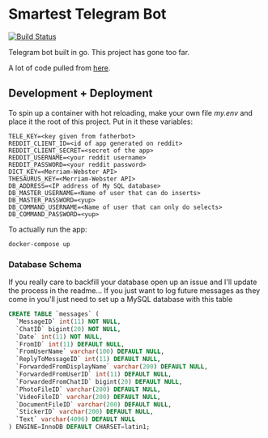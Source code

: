# Smartest Telegram Bot

[![Build Status](https://travis-ci.com/EliCDavis/resistance-telegram-bot.svg?branch=master)](https://travis-ci.com/EliCDavis/resistance-telegram-bot)

Telegram bot built in go. This project has gone too far.

A lot of code pulled from [here](https://github.com/go-telegram-bot-api/telegram-bot-api/blob/13c54dc548f7ca692fe434d4b7cac072b0de0e0b/types.go#L129).

## Development + Deployment

To spin up a container with hot reloading, make your own file *my.env* and place it the root of this project. Put in it these variables:
```
TELE_KEY=<key given from fatherbot>
REDDIT_CLIENT_ID=<id of app generated on reddit>
REDDIT_CLIENT_SECRET=<secret of the app>
REDDIT_USERNAME=<your reddit username>
REDDIT_PASSWORD=<your reddit password>
DICT_KEY=<Merriam-Webster API>
THESAURUS_KEY=<Merriam-Webster API>
DB_ADDRESS=<IP address of My SQL database>
DB_MASTER_USERNAME=<Name of user that can do inserts>
DB_MASTER_PASSWORD=<yup>
DB_COMMAND_USERNAME=<Name of user that can only do selects>
DB_COMMAND_PASSWORD=<yup>
```

To actually run the app:
```
docker-compose up
```

### Database Schema

If you really care to backfill your database open up an issue and I'll update the process in the readme... If you just want to log future messages as they come in you'll just need to set up a MySQL database with this table

```SQL
CREATE TABLE `messages` (
  `MessageID` int(11) NOT NULL,
  `ChatID` bigint(20) NOT NULL,
  `Date` int(11) NOT NULL,
  `FromID` int(11) DEFAULT NULL,
  `FromUserName` varchar(100) DEFAULT NULL,
  `ReplyToMessageID` int(11) DEFAULT NULL,
  `ForwardedFromDisplayName` varchar(200) DEFAULT NULL,
  `ForwardedFromUserID` int(11) DEFAULT NULL,
  `ForwardedFromChatID` bigint(20) DEFAULT NULL,
  `PhotoFileID` varchar(200) DEFAULT NULL,
  `VideoFileID` varchar(200) DEFAULT NULL,
  `DocumentFileID` varchar(200) DEFAULT NULL,
  `StickerID` varchar(200) DEFAULT NULL,
  `Text` varchar(4096) DEFAULT NULL
) ENGINE=InnoDB DEFAULT CHARSET=latin1;
```
